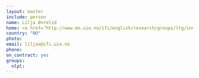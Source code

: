 ```yaml
---
layout: master
include: person
name: Lilja Øvrelid
home: <a href="http://www.mn.uio.no/ifi/english/research/groups/ltg/index.html">UIO, LTG</a>
country: "NO"
photo:
email: liljao@ifi.uio.no
phone:
on_contract: yes
groups:
  nlpl:
---
```


